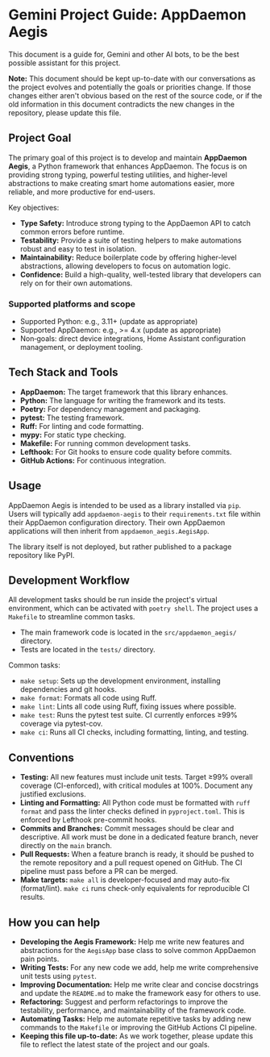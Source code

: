 # Gemini Project Guide: AppDaemon Aegis

This document is a guide for, Gemini and other AI bots, to be the best possible assistant for this project.

**Note:** This document should be kept up-to-date with our conversations as the project evolves and potentially the goals or priorities change. If those changes either aren't obvious based on the rest of the source code, or if the old information in this document contradicts the new changes in the repository, please update this file.

## Project Goal

The primary goal of this project is to develop and maintain **AppDaemon Aegis**, a Python framework that enhances AppDaemon. The focus is on providing strong typing, powerful testing utilities, and higher-level abstractions to make creating smart home automations easier, more reliable, and more productive for end-users.

Key objectives:

- **Type Safety:** Introduce strong typing to the AppDaemon API to catch common errors before runtime.
- **Testability:** Provide a suite of testing helpers to make automations robust and easy to test in isolation.
- **Maintainability:** Reduce boilerplate code by offering higher-level abstractions, allowing developers to focus on automation logic.
- **Confidence:** Build a high-quality, well-tested library that developers can rely on for their own automations.

### Supported platforms and scope

- Supported Python: e.g., 3.11+ (update as appropriate)
- Supported AppDaemon: e.g., >= 4.x (update as appropriate)
- Non‑goals: direct device integrations, Home Assistant configuration management, or deployment tooling.
 
## Tech Stack and Tools

- **AppDaemon:** The target framework that this library enhances.
- **Python:** The language for writing the framework and its tests.
- **Poetry:** For dependency management and packaging.
- **pytest:** The testing framework.
- **Ruff:** For linting and code formatting.
- **mypy:** For static type checking.
- **Makefile:** For running common development tasks.
- **Lefthook:** For Git hooks to ensure code quality before commits.
- **GitHub Actions:** For continuous integration.

## Usage

AppDaemon Aegis is intended to be used as a library installed via `pip`. Users will typically add `appdaemon-aegis` to their `requirements.txt` file within their AppDaemon configuration directory. Their own AppDaemon applications will then inherit from `appdaemon_aegis.AegisApp`.

The library itself is not deployed, but rather published to a package repository like PyPI.

## Development Workflow

All development tasks should be run inside the project's virtual environment, which can be activated with `poetry shell`. The project uses a `Makefile` to streamline common tasks.

- The main framework code is located in the `src/appdaemon_aegis/` directory.
- Tests are located in the `tests/` directory.

Common tasks:

- `make setup`: Sets up the development environment, installing dependencies and git hooks.
- `make format`: Formats all code using Ruff.
- `make lint`: Lints all code using Ruff, fixing issues where possible.
- `make test`: Runs the pytest test suite. CI currently enforces ≥99% coverage via pytest-cov.
- `make ci`: Runs all CI checks, including formatting, linting, and testing.

## Conventions

- **Testing:** All new features must include unit tests. Target ≥99% overall coverage (CI-enforced), with critical modules at 100%. Document any justified exclusions.
- **Linting and Formatting:** All Python code must be formatted with `ruff format` and pass the linter checks defined in `pyproject.toml`. This is enforced by Lefthook pre-commit hooks.
- **Commits and Branches:** Commit messages should be clear and descriptive. All work must be done in a dedicated feature branch, never directly on the `main` branch.
- **Pull Requests:** When a feature branch is ready, it should be pushed to the remote repository and a pull request opened on GitHub. The CI pipeline must pass before a PR can be merged.
- **Make targets:** `make all` is developer-focused and may auto-fix (format/lint). `make ci` runs check-only equivalents for reproducible CI results.
## How you can help

- **Developing the Aegis Framework:** Help me write new features and abstractions for the `AegisApp` base class to solve common AppDaemon pain points.
- **Writing Tests:** For any new code we add, help me write comprehensive unit tests using `pytest`.
- **Improving Documentation:** Help me write clear and concise docstrings and update the `README.md` to make the framework easy for others to use.
- **Refactoring:** Suggest and perform refactorings to improve the testability, performance, and maintainability of the framework code.
- **Automating Tasks:** Help me automate repetitive tasks by adding new commands to the `Makefile` or improving the GitHub Actions CI pipeline.
- **Keeping this file up-to-date:** As we work together, please update this file to reflect the latest state of the project and our goals.
